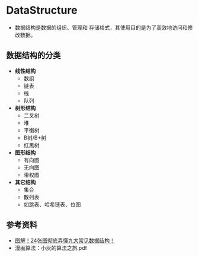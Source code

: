 # DataStructure
  - 数据结构是数据的组织、管理和 存储格式，其使用目的是为了高效地访问和修改数据。

## 数据结构的分类
- **线性结构**
  - 数组
  - 链表
  - 栈
  - 队列
- **树形结构**
  - 二叉树
  - 堆
  - 平衡树
  - B树/B+树
  - 红黑树
- **图形结构**
  - 有向图
  - 无向图
  - 带权图
- **其它结构**
  - 集合
  - 散列表
  - 如跳表、哈希链表、位图

## 参考资料
   - [图解！24张图彻底弄懂九大常见数据结构！](https://cloud.tencent.com/developer/article/1634155)
   - 漫画算法：小灰的算法之旅.pdf